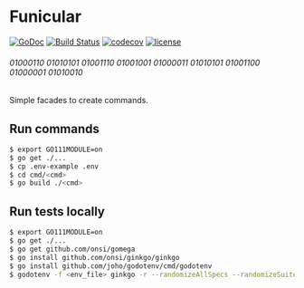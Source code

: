 # Funicular
[![GoDoc](https://godoc.org/github.com/buyco/funicular?status.svg)](http://godoc.org/github.com/buyco/funicular) [![Build Status](https://travis-ci.com/buyco/funicular.svg?branch=master)](https://travis-ci.com/buyco/funicular) [![codecov](https://codecov.io/gh/buyco/funicular/branch/master/graph/badge.svg)](https://codecov.io/gh/buyco/funicular) [![license](https://img.shields.io/github/license/buyco/funicular.svg?maxAge=2592000)](https://github.com/buyco/funicular/LICENSE)

###### 01000110 01010101 01001110 01001001 01000011 01010101 01001100 01000001 01010010

Simple facades to create commands.

## Run commands

```bash
$ export GO111MODULE=on
$ go get ./...
$ cp .env-example .env
$ cd cmd/<cmd>
$ go build ./<cmd>
```

## Run tests locally

```bash
$ export GO111MODULE=on
$ go get ./...
$ go get github.com/onsi/gomega
$ go install github.com/onsi/ginkgo/ginkgo
$ go install github.com/joho/godotenv/cmd/godotenv
$ godotenv -f <env_file> ginkgo -r --randomizeAllSpecs --randomizeSuites --race --trace
```

